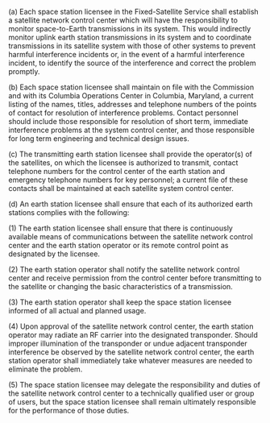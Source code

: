 (a) Each space station licensee in the Fixed-Satellite Service shall establish a satellite network control center which will have the responsibility to monitor space-to-Earth transmissions in its system. This would indirectly monitor uplink earth station transmissions in its system and to coordinate transmissions in its satellite system with those of other systems to prevent harmful interference incidents or, in the event of a harmful interference incident, to identify the source of the interference and correct the problem promptly.

(b) Each space station licensee shall maintain on file with the Commission and with its Columbia Operations Center in Columbia, Maryland, a current listing of the names, titles, addresses and telephone numbers of the points of contact for resolution of interference problems. Contact personnel should include those responsible for resolution of short term, immediate interference problems at the system control center, and those responsible for long term engineering and technical design issues.

(c) The transmitting earth station licensee shall provide the operator(s) of the satellites, on which the licensee is authorized to transmit, contact telephone numbers for the control center of the earth station and emergency telephone numbers for key personnel; a current file of these contacts shall be maintained at each satellite system control center.

(d) An earth station licensee shall ensure that each of its authorized earth stations complies with the following:

(1) The earth station licensee shall ensure that there is continuously available means of communications between the satellite network control center and the earth station operator or its remote control point as designated by the licensee.

(2) The earth station operator shall notify the satellite network control center and receive permission from the control center before transmitting to the satellite or changing the basic characteristics of a transmission.

(3) The earth station operator shall keep the space station licensee informed of all actual and planned usage.
              

(4) Upon approval of the satellite network control center, the earth station operator may radiate an RF carrier into the designated transponder. Should improper illumination of the transponder or undue adjacent transponder interference be observed by the satellite network control center, the earth station operator shall immediately take whatever measures are needed to eliminate the problem.

(5) The space station licensee may delegate the responsibility and duties of the satellite network control center to a technically qualified user or group of users, but the space station licensee shall remain ultimately responsible for the performance of those duties.

